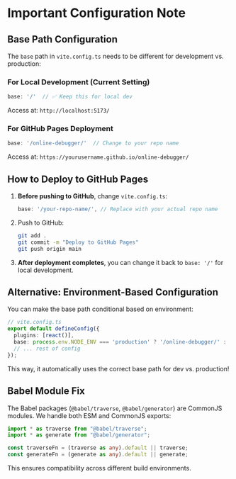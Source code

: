 # Important Configuration Note

## Base Path Configuration

The `base` path in `vite.config.ts` needs to be different for development vs. production:

### For Local Development (Current Setting)
```typescript
base: '/'  // ✅ Keep this for local dev
```

Access at: `http://localhost:5173/`

### For GitHub Pages Deployment
```typescript
base: '/online-debugger/'  // Change to your repo name
```

Access at: `https://yourusername.github.io/online-debugger/`

## How to Deploy to GitHub Pages

1. **Before pushing to GitHub**, change `vite.config.ts`:
   ```typescript
   base: '/your-repo-name/', // Replace with your actual repo name
   ```

2. Push to GitHub:
   ```bash
   git add .
   git commit -m "Deploy to GitHub Pages"
   git push origin main
   ```

3. **After deployment completes**, you can change it back to `base: '/'` for local development.

## Alternative: Environment-Based Configuration

You can make the base path conditional based on environment:

```typescript
// vite.config.ts
export default defineConfig({
  plugins: [react()],
  base: process.env.NODE_ENV === 'production' ? '/online-debugger/' : '/',
  // ... rest of config
});
```

This way, it automatically uses the correct base path for dev vs. production!

## Babel Module Fix

The Babel packages (`@babel/traverse`, `@babel/generator`) are CommonJS modules. We handle both ESM and CommonJS exports:

```typescript
import * as traverse from "@babel/traverse";
import * as generate from "@babel/generator";

const traverseFn = (traverse as any).default || traverse;
const generateFn = (generate as any).default || generate;
```

This ensures compatibility across different build environments.

